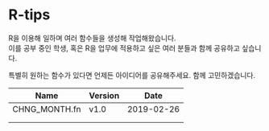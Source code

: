 # R-tips

R을 이용해 일하며 여러 함수들을 생성해 작업해왔습니다.<br>
이를 공부 중인 학생, 혹은 R을 업무에 적용하고 싶은 여러 분들과 함께 공유하고 싶습니다.<br>


특별히 원하는 함수가 있다면 언제든 아이디어를 공유해주세요. 함께 고민하겠습니다.


| Name          | Version | Date       |
|---------------|---------|------------|
| CHNG_MONTH.fn | v1.0    | 2019-02-26 |
|               |         |            |
|               |         |            |
